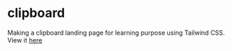 # clipboard
Making a clipboard landing page for learning purpose using Tailwind CSS.
View it [here](https://alzywelzy.github.io/clipboard/)
